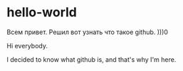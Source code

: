 # hello-world

Всем привет. 
Решил вот узнать что такое github. )))0

Hi everybody. 

I decided to know what github is, and that's why I'm here. 
